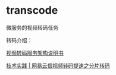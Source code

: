# transcode
微服务的视频转码任务

转码介绍：

[视频转码服务架构说明书](!https://blog.csdn.net/twoconk/article/details/105095757)


[技术实践 | 网易云信视频转码提速之分片转码](!https://blog.csdn.net/netease_im/article/details/118949028?spm=1001.2101.3001.6650.1&utm_medium=distribute.pc_relevant.none-task-blog-2%7Edefault%7ECTRLIST%7ERate-1-118949028-blog-105095757.235%5Ev43%5Epc_blog_bottom_relevance_base8&depth_1-utm_source=distribute.pc_relevant.none-task-blog-2%7Edefault%7ECTRLIST%7ERate-1-118949028-blog-105095757.235%5Ev43%5Epc_blog_bottom_relevance_base8&utm_relevant_index=2)